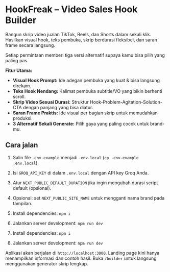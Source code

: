 # HookFreak – Video Sales Hook Builder

Bangun skrip video jualan TikTok, Reels, dan Shorts dalam sekali klik. Hasilkan visual hook, teks pembuka, skrip berdurasi fleksibel, dan saran frame secara langsung.

Setiap permintaan memberi tiga versi alternatif supaya kamu bisa pilih yang paling pas.

**Fitur Utama:**
* **Visual Hook Prompt:** Ide adegan pembuka yang kuat & bisa langsung direkam.
* **Teks Hook Nendang:** Kalimat pembuka subtitle/VO yang bikin berhenti scroll.
* **Skrip Video Sesuai Durasi:** Struktur Hook-Problem-Agitation-Solution-CTA dengan panjang yang bisa diatur.
* **Saran Frame Praktis:** Ide visual per bagian skrip untuk memudahkan produksi.
* **3 Alternatif Sekali Generate:** Pilih gaya yang paling cocok untuk brand-mu.

## Cara jalan
1.  Salin file `.env.example` menjadi `.env.local` (`cp .env.example .env.local`).
2.  Isi `GROQ_API_KEY` di dalam `.env.local` dengan API key Groq Anda.
3.  Atur `NEXT_PUBLIC_DEFAULT_DURATION` jika ingin mengubah durasi script default (opsional).

4.  Opsional: set `NEXT_PUBLIC_SITE_NAME` untuk mengganti nama brand pada tampilan.
5.  Install dependencies: `npm i`
6.  Jalankan server development: `npm run dev`
4.  Install dependencies: `npm i`
5.  Jalankan server development: `npm run dev`


Aplikasi akan berjalan di `http://localhost:3000`.
Landing page kini hanya menampilkan informasi dan contoh hasil.
Buka `/builder` untuk langsung menggunakan generator skrip lengkap.
